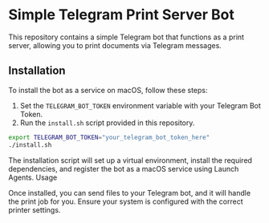 # Simple Telegram Print Server Bot

This repository contains a simple Telegram bot that functions as a print server, allowing you to print documents via Telegram messages.

## Installation

To install the bot as a service on macOS, follow these steps:

1. Set the `TELEGRAM_BOT_TOKEN` environment variable with your Telegram Bot Token.
2. Run the `install.sh` script provided in this repository.

```bash
export TELEGRAM_BOT_TOKEN="your_telegram_bot_token_here"
./install.sh
```

The installation script will set up a virtual environment, install the required dependencies, and register the bot as a macOS service using Launch Agents.
Usage

Once installed, you can send files to your Telegram bot, and it will handle the print job for you. Ensure your system is configured with the correct printer settings.
